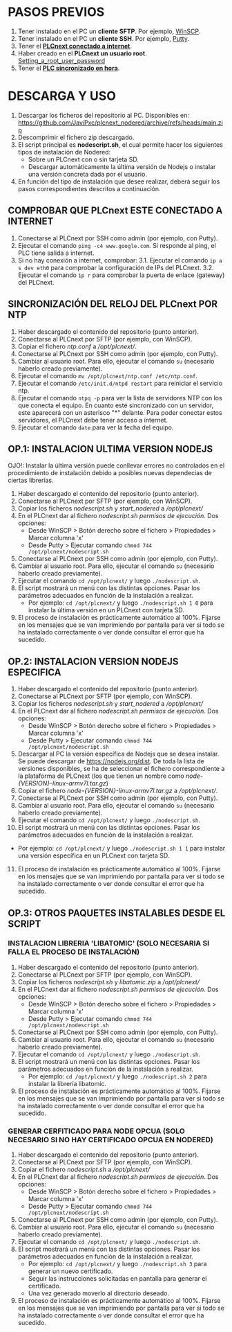 
# PASOS PREVIOS
1. Tener instalado en el PC un __cliente SFTP__. Por ejemplo, [WinSCP](https://winscp.net/eng/download.php).
2. Tener instalado en el PC un __cliente SSH__. Por ejemplo, [Putty](https://www.chiark.greenend.org.uk/~sgtatham/putty/latest.html).
3. Tener el [__PLCnext conectado a internet__](https://github.com/JaviPxc/plcnext_nodered#comprobar-que-plcnext-este-conectado-a-internet).
4. Haber creado en el __PLCnext un usuario root__. [Setting_a_root_user_password](https://www.plcnext.help/te/Operating_System/Root_rights.htm#Setting_a_root_user_password)
5. Tener el [__PLC sincronizado en hora__](https://github.com/JaviPxc/plcnext_nodered#sincronizacion-del-reloj-del-plcnext-por-ntp).


# DESCARGA Y USO
1. Descargar los ficheros del repositorio al PC. Disponibles en: https://github.com/JaviPxc/plcnext_nodered/archive/refs/heads/main.zip
2. Descomprimir el fichero zip descargado.
3. El script principal es __nodescript.sh__, el cual permite hacer los siguientes tipos de instalación de Nodered:
   * Sobre un PLCnext con o sin tarjeta SD.
   * Descargar automáticamente la última versión de Nodejs o instalar una versión concreta dada por el usuario. 
4. En función del tipo de instalación que desee realizar, deberá seguir los pasos correspondientes descritos a continuación.

## COMPROBAR QUE PLCnext ESTE CONECTADO A INTERNET
1. Conectarse al PLCnext por SSH como admin (por ejemplo, con Putty).
2. Ejecutar el comando ```ping -c4 www.google.com```. Si responde al ping, el PLC tiene salida a internet.
3. Si no hay conexión a internet, comprobar:
  3.1. Ejecutar el comando ```ip a s dev eth0``` para comprobar la configuración de IPs del PLCnext.
  3.2. Ejecutar el comando ```ip r``` para comprobar la puerta de enlace (gateway) del PLCnext.

## SINCRONIZACIÓN DEL RELOJ DEL PLCnext POR NTP
1. Haber descargado el contenido del repositorio (punto anterior).
2. Conectarse al PLCnext por SFTP (por ejemplo, con WinSCP).
3. Copiar el fichero _ntp.conf_ a _/opt/plcnext/_.
4. Conectarse al PLCnext por SSH como admin (por ejemplo, con Putty).
5. Cambiar al usuario root. Para ello, ejecutar el comando ```su``` (necesario haberlo creado previamente).
6. Ejecutar el comando ```mv /opt/plcnext/ntp.conf /etc/ntp.conf```.
7. Ejecutar el comando ```/etc/init.d/ntpd restart``` para reiniciar el servicio ntp.
8. Ejecutar el comando ```ntpq -p``` para ver la lista de servidores NTP con los que conecta el equipo. En cuanto esté sincronizado con un servidor, este aparecerá con un asterisco "*" delante. Para poder conectar estos servidores, el PLCnext debe tener acceso a internet.
9. Ejecutar el comando ```date``` para ver la fecha del equipo.

## OP.1: INSTALACION ULTIMA VERSION NODEJS
OJO!: Instalar la última versión puede conllevar errores no controlados en el procedimiento de 
instalación debido a posibles nuevas dependecias de ciertas librerías.

1. Haber descargado el contenido del repositorio (punto anterior).
2. Conectarse al PLCnext por SFTP (por ejemplo, con WinSCP).
3. Copiar los ficheros _nodescript.sh_ y _start_nodered_ a _/opt/plcnext/_
4. En el PLCnext dar al fichero _nodescript.sh permisos de ejecución_. Dos opciones:
   - Desde WinSCP > Botón derecho sobre el fichero > Propiedades > Marcar columna 'x'
   - Desde Putty > Ejecutar comando ```chmod 744 /opt/plcnext/nodescript.sh```
5. Conectarse al PLCnext por SSH como admin (por ejemplo, con Putty).
6. Cambiar al usuario root. Para ello, ejecutar el comando ```su``` (necesario haberlo creado previamente).
7. Ejecutar el comando ```cd /opt/plcnext/``` y luego ```./nodescript.sh```. 
8. El script mostrará un menú con las distintas opciones. Pasar los parámetros adecuados en función de la instalación a realizar.
   - Por ejemplo: ```cd /opt/plcnext/``` y luego ```./nodescript.sh 1 0``` para instalar la última versión en un PLCnext con tarjeta SD.
9. El proceso de instalación es prácticamente automático al 100%. Fijarse en los mensajes que se van imprimiendo por pantalla para ver si todo se ha instalado correctamente o ver donde consultar el error que ha sucedido.


## OP.2: INSTALACION VERSION NODEJS ESPECIFICA
1. Haber descargado el contenido del repositorio (punto anterior).
2. Conectarse al PLCnext por SFTP (por ejemplo, con WinSCP).
3. Copiar los ficheros _nodescript.sh_ y _start_nodered_ a _/opt/plcnext/_
4. En el PLCnext dar al fichero _nodescript.sh permisos de ejecución_. Dos opciones:
   - Desde WinSCP > Botón derecho sobre el fichero > Propiedades > Marcar columna 'x'
   - Desde Putty > Ejecutar comando ```chmod 744 /opt/plcnext/nodescript.sh```
5. Descargar al PC la versión específica de Nodejs que se desea instalar. Se puede descargar de https://nodejs.org/dist. De toda la lista de versiones disponibles, se ha de seleccionar el fichero correspondiente a la plataforma de PLCnext (los que tienen un nombre como _node-{VERSION}-linux-armv7l.tar.gz_)
6. Copiar el fichero _node-{VERSION}-linux-armv7l.tar.gz_ a _/opt/plcnext/_. 
7. Conectarse al PLCnext por SSH como admin (por ejemplo, con Putty).
8. Cambiar al usuario root. Para ello, ejecutar el comando ```su``` (necesario haberlo creado previamente).
9. Ejecutar el comando ```cd /opt/plcnext/``` y luego ```./nodescript.sh```. 
10. El script mostrará un menú con las distintas opciones. Pasar los parámetros adecuados en función de la instalación a realizar.
   - Por ejemplo: ```cd /opt/plcnext/``` y luego ```./nodescript.sh 1 1``` para instalar una versión específica en un PLCnext con tarjeta SD.
11. El proceso de instalación es prácticamente automático al 100%. Fijarse en los mensajes que se van imprimiendo por pantalla para ver si todo se ha instalado correctamente o ver donde consultar el error que ha sucedido.

## OP.3: OTROS PAQUETES INSTALABLES DESDE EL SCRIPT
### INSTALACION LIBRERIA 'LIBATOMIC' (SOLO NECESARIA SI FALLA EL PROCESO DE INSTALACIÓN)
1. Haber descargado el contenido del repositorio (punto anterior).
2. Conectarse al PLCnext por SFTP (por ejemplo, con WinSCP).
3. Copiar los ficheros _nodescript.sh_ y _libatomic.zip_ a _/opt/plcnext/_
4. En el PLCnext dar al fichero _nodescript.sh permisos de ejecución_. Dos opciones:
   - Desde WinSCP > Botón derecho sobre el fichero > Propiedades > Marcar columna 'x'
   - Desde Putty > Ejecutar comando ```chmod 744 /opt/plcnext/nodescript.sh```
5. Conectarse al PLCnext por SSH como admin (por ejemplo, con Putty).
6. Cambiar al usuario root. Para ello, ejecutar el comando ```su``` (necesario haberlo creado previamente).
7. Ejecutar el comando ```cd /opt/plcnext/``` y luego ```./nodescript.sh```. 
8. El script mostrará un menú con las distintas opciones. Pasar los parámetros adecuados en función de la instalación a realizar.
   - Por ejemplo: ```cd /opt/plcnext/``` y luego ```./nodescript.sh 2``` para instalar la librería libatomic.
9. El proceso de instalación es prácticamente automático al 100%. Fijarse en los mensajes que se van imprimiendo por pantalla para ver si todo se ha instalado correctamente o ver donde consultar el error que ha sucedido.


### GENERAR CERFITICADO PARA NODE OPCUA (SOLO NECESARIO SI NO HAY CERTIFICADO OPCUA EN NODERED)
1. Haber descargado el contenido del repositorio (punto anterior).
2. Conectarse al PLCnext por SFTP (por ejemplo, con WinSCP).
3. Copiar el fichero _nodescript.sh_ a _/opt/plcnext/_
4. En el PLCnext dar al fichero _nodescript.sh permisos de ejecución_. Dos opciones:
   - Desde WinSCP > Botón derecho sobre el fichero > Propiedades > Marcar columna 'x'
   - Desde Putty > Ejecutar comando ```chmod 744 /opt/plcnext/nodescript.sh```
5. Conectarse al PLCnext por SSH como admin (por ejemplo, con Putty).
6. Cambiar al usuario root. Para ello, ejecutar el comando ```su``` (necesario haberlo creado previamente).
7. Ejecutar el comando ```cd /opt/plcnext/``` y luego ```./nodescript.sh```. 
8. El script mostrará un menú con las distintas opciones. Pasar los parámetros adecuados en función de la instalación a realizar.
   - Por ejemplo: ```cd /opt/plcnext/``` y luego ```./nodescript.sh 3``` para generar un nuevo certificado.
   - Seguir las instrucciones solicitadas en pantalla para generar el certificado.
   - Una vez generado moverlo al directorio deseado.
9. El proceso de instalación es prácticamente automático al 100%. Fijarse en los mensajes que se van imprimiendo por pantalla para ver si todo se ha instalado correctamente o ver donde consultar el error que ha sucedido.
